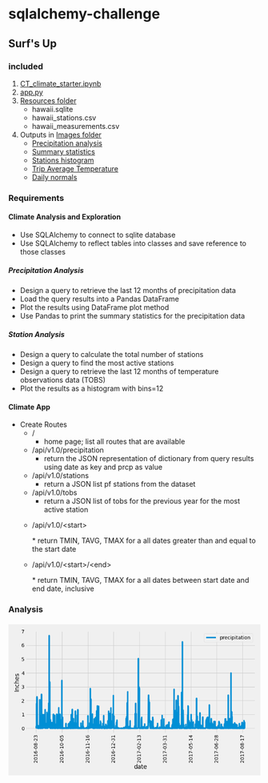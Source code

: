 # sqlalchemy-challenge
 
## Surf's Up

### included
1. [CT_climate_starter.ipynb](https://github.com/tratnikc/sqlalchemy-challenge/blob/main/CT_climate_starter.ipynb)
2. [app.py](https://github.com/tratnikc/sqlalchemy-challenge/blob/main/app.py)
3. [Resources folder](https://github.com/tratnikc/sqlalchemy-challenge/tree/main/Resources)
   * hawaii.sqlite
   * hawaii_stations.csv
   * hawaii_measurements.csv
4. Outputs in [Images folder](https://github.com/tratnikc/sqlalchemy-challenge/tree/main/Images)
   * [Precipitation analysis](https://github.com/tratnikc/sqlalchemy-challenge/blob/main/Images/precipitation.png)
   * [Summary statistics](https://github.com/tratnikc/sqlalchemy-challenge/blob/main/Images/summary_statistics.png)
   * [Stations histogram](https://github.com/tratnikc/sqlalchemy-challenge/blob/main/Images/histogram.png)
   * [Trip Average Temperature](https://github.com/tratnikc/sqlalchemy-challenge/blob/main/Images/trip_avg_temp.png)
   * [Daily normals](https://github.com/tratnikc/sqlalchemy-challenge/blob/main/Images/daily_normals.png)

### Requirements
#### Climate Analysis and Exploration
* Use SQLAlchemy to connect to sqlite database
* Use SQLAlchemy to reflect tables into classes and save reference to those classes

##### Precipitation Analysis
* Design a query to retrieve the last 12 months of precipitation data
* Load the query results into a Pandas DataFrame
* Plot the results using DataFrame plot method
* Use Pandas to print the summary statistics for the precipitation data

##### Station Analysis
* Design a query to calculate the total number of stations
* Design a query to find the most active stations
* Design a query to retrieve the last 12 months of temperature observations data (TOBS)
* Plot the results as a histogram with bins=12

#### Climate App
* Create Routes
   * /  
        * home page; list all routes that are available
   * /api/v1.0/precipitation  
        * return the JSON representation of dictionary from query results using date as key and prcp as value
   * /api/v1.0/stations
        * return a JSON list pf stations from the dataset
   * /api/v1.0/tobs
        * return a JSON list of tobs for the previous year for the most active station
   * <p>/api/v1.0/&lt;start&gt;</p>
        * return TMIN, TAVG, TMAX for a all dates greater than and equal to the start date
   * <p>/api/v1.0/&lt;start&gt;/&lt;end&gt;</p>
        * return TMIN, TAVG, TMAX for a all dates between start date and end date, inclusive

### Analysis
#### ![Precipitation Analysis](https://github.com/tratnikc/sqlalchemy-challenge/blob/main/Images/precipitation.png)


